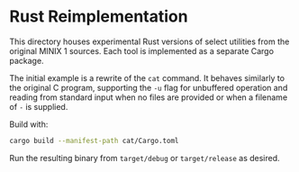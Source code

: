 # Rust Reimplementation

This directory houses experimental Rust versions of select utilities from the original MINIX 1 sources. Each tool is implemented as a separate Cargo package.

The initial example is a rewrite of the `cat` command. It behaves similarly to the original C program, supporting the `-u` flag for unbuffered operation and reading from standard input when no files are provided or when a filename of `-` is supplied.

Build with:

```sh
cargo build --manifest-path cat/Cargo.toml
```

Run the resulting binary from `target/debug` or `target/release` as desired.
